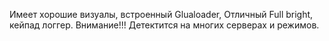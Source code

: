 Имеет хорошие визуалы, встроенный Glualoader, Отличный Full bright, кейпад логгер. Внимание!!! Детектится на многих серверах и режимов.
